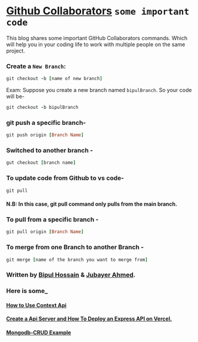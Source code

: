 
# [Github Collaborators](https://docs.github.com/en/repositories/managing-your-repositorys-settings-and-features/managing-repository-settings/managing-teams-and-people-with-access-to-your-repository) `some important code`
This blog shares some important GitHub Collaborators commands. Which will help you in your coding life to work with multiple people on the same project.


### Create a `New Branch`:
```ruby
git checkout -b [name of new branch]
```
Exam: Suppose you create a new branch named `bipulBranch`. So your code will be-
```ruby
git checkout -b bipulBranch
```
### git push a specific branch-
```ruby
git push origin [Branch Name]
```
### Switched to another branch -
```ruby
gut checkout [branch name]
```
### To update code from Github to vs code-
```ruby
git pull
```
#### N.B: In this case, git pull command only pulls from the main branch.
### To pull from a specific branch -
```ruby
git pull origin [Branch Name]
```
### To merge from one Branch to another Branch -
```ruby
git merge [name of the branch you want to merge from]
```
### Written by [Bipul Hossain](https://www.linkedin.com/in/bipul-hossain) & [Jubayer Ahmed](https://github.com/jubayer44).
### Here is some_
#### [How to Use Context Api](https://github.com/bipul-hossein/How-to-use-Context)
#### [Create a Api Server and How To Deploy an Express API on Vercel.](https://github.com/bipul-hossein/frist-api-deploy)
#### [Mongodb-CRUD Example](https://github.com/bipul-hossein/Mongodb-CRUD/blob/main/README.md)